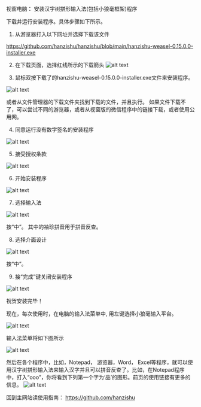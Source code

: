 ﻿
视窗电脑： 安装汉字树拼形输入法(包括小狼毫框架)程序

下载并运行安装程序。具体步骤如下所示。  

1. 从游览器打入以下网址并选择下载该文件

https://github.com/hanzishu/hanzishu/blob/main/hanzishu-weasel-0.15.0.0-installer.exe

2. 在下载页面，选择红线所示的下载箭头
![alt text](https://github.com/hanzishu/hanzishu/blob/main/downloadexe.png)
   
3. 鼠标双按下载了的hanzishu-weasel-0.15.0.0-installer.exe文件来安装程序。

![alt text](https://github.com/hanzishu/hanzishu/blob/main/installerfile.png)

或者从文件管理器的下载文件夹找到下载的文件，并且执行。
如果文件下载不了，可以尝试不同的游览器，或者从视窗版的微信程序中的链接下载，或者使用公用网。
             	
4. 同意运行没有数字签名的安装程序	

![alt text](https://github.com/hanzishu/hanzishu/blob/main/publisherunknown.jpg)

5. 接受授权条款

![alt text](https://github.com/hanzishu/hanzishu/blob/main/acceptdialog.png)
               
6. 开始安装程序

![alt text](https://github.com/hanzishu/hanzishu/blob/main/installlocation.png)

7. 选择输入法

![alt text](https://github.com/hanzishu/hanzishu/blob/main/chooseinputmethods.png)

按“中”。 其中的袖珍拼音用于拼音反查。

8. 选择介面设计

![alt text](https://github.com/hanzishu/hanzishu/blob/main/chooseui.png)

按“中”。
              
9. 接“完成”键关闭安装程序

![alt text](https://github.com/hanzishu/hanzishu/blob/main/installcomplete.png)
              
祝贺安装完毕！

现在，每次使用时，在电脑的输入法菜单中, 用左键选择小狼毫输入平台。

![alt text](https://github.com/hanzishu/hanzishu/blob/main/choosecnsquirrel.png)

输入法菜单将如下图所示

![alt text](https://github.com/hanzishu/hanzishu/blob/main/choosechinese.png)

然后在各个程序中，比如，Notepad， 游览器，Word， Excel等程序，就可以使用汉字树拼形输入法来输入汉字并且可以拼音反查了。比如，在Notepad程序中，打入“ooo”，你将看到下列第一个字为‘品’的图形。前页的使用链接有更多的信息。
![alt text](https://github.com/hanzishu/hanzishu/blob/main/starttyping.png)

回到主网站读使用指南： https://github.com/hanzishu



